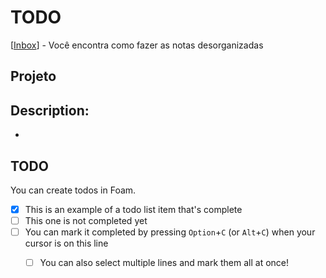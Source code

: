 # TODO

[[Inbox]] - Você encontra como fazer as notas desorganizadas

## Projeto 

## Description:
- 

## TODO

You can create todos in Foam.

- [x] This is an example of a todo list item that's complete
- [ ] This one is not completed yet
- [ ] You can mark it completed by pressing `Option`+`C` (or `Alt`+`C`) when your cursor is on this line
  - [ ] You can also select multiple lines and mark them all at once!





[//begin]: # "Autogenerated link references for markdown compatibility"
[Inbox]: inbox "Inbox"
[//end]: # "Autogenerated link references"